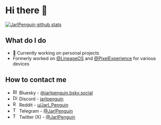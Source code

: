 # Hi there 👋
[![JarlPenguin github stats](https://github-readme-stats.vercel.app/api?username=JarlPenguin&show_icons=true&include_all_commits=true&theme=tokyonight)](https://github.com/JarlPenguin)

## What do I do
- 🔨 Currently working on personal projects
- Formerly worked on [@LineageOS](https://github.com/LineageOS) and [@PixelExperience](https://github.com/PixelExperience) for various devices

## How to contact me
- <img src="https://pbs.twimg.com/profile_images/1738291333268377600/QjJngnVB_400x400.jpg" alt="Bluesky" width="16"/> Bluesky - [@jarlpenguin.bsky.social](https://bsky.app/profile/jarlpenguin.bsky.social)
- <img src="https://pbs.twimg.com/profile_images/1795851438956204032/rLl5Y48q_400x400.jpg" alt="Discord" width="16"/> Discord - [jarlpenguin](https://discord.gg/VVuZHqT)
- <img src="https://pbs.twimg.com/profile_images/1729909787029078016/dBjB3Fnr_400x400.jpg" alt="Reddit" width="16"/> Reddit - [u/Jarl_Penguin](https://reddit.com/u/Jarl_Penguin)
- <img src="https://pbs.twimg.com/profile_images/1183117696730390529/LRDASku7_400x400.jpg" alt="Telegram" width="16"/> Telegram - [@JarlPenguin](https://t.me/JarlPenguin)
- <img src="https://pbs.twimg.com/profile_images/1683899100922511378/5lY42eHs_400x400.jpg" alt="Twitter (X)" width="16"/> Twitter (X) - [@JarlPenguin](https://x.com/JarlPenguin)
